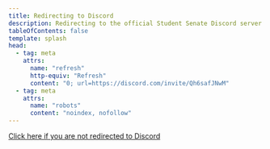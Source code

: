 ```yaml
---
title: Redirecting to Discord
description: Redirecting to the official Student Senate Discord server...
tableOfContents: false
template: splash
head:
  - tag: meta
    attrs:
      name: "refresh"
      http-equiv: "Refresh"
      content: "0; url=https://discord.com/invite/Qh6safJNwM"
  - tag: meta
    attrs:
      name: "robots"
      content: "noindex, nofollow"
---
```


<script>
window.location.href = "https://discord.com/invite/Qh6safJNwM";
</script>

<a href="https://discord.com/invite/Qh6safJNwM">Click here if you are not redirected to Discord</a>
